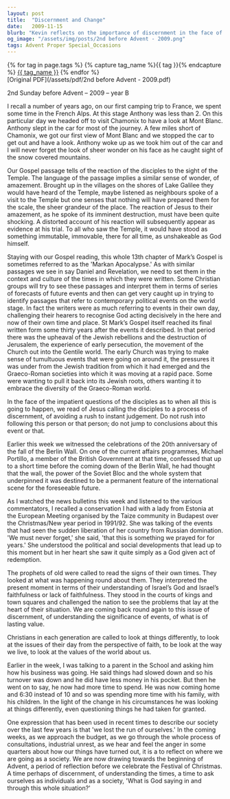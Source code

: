 ```yaml
---
layout: post
title:  "Discernment and Change"
date:   2009-11-15
blurb: "Kevin reflects on the importance of discernment in the face of change, drawing parallels between the disciples' amazement at the Temple and modern reactions to historical events like the fall of the Berlin Wall. He emphasizes the need to understand the significance of events and to question our values and the way we live, especially in times of societal upheaval."
og_image: "/assets/img/posts/2nd before Advent - 2009.png"
tags: Advent Proper Special_Occasions
---    
```

<div class="tag-pills">
  {% for tag in page.tags %}
    {% capture tag_name %}{{ tag }}{% endcapture %}
    <a href="{{ site.baseurl }}/tag/{{ tag_name | slugify }}" class="tag-pill">{{ tag_name }}</a>
  {% endfor %}
</div>
[Original PDF](/assets/pdf/2nd before Advent - 2009.pdf)

2nd Sunday before Advent – 2009 – year B

I recall a number of years ago, on our first camping trip to France, we spent some time in the French Alps. At this stage Anthony was less than 2. On this particular day we headed off to visit Chamonix to have a look at Mont Blanc. Anthony slept in the car for most of the journey. A few miles short of Chamonix, we got our first view of Mont Blanc and we stopped the car to get out and have a look. Anthony woke up as we took him out of the car and I will never forget the look of sheer wonder on his face as he caught sight of the snow covered mountains.

Our Gospel passage tells of the reaction of the disciples to the sight of the Temple. The language of the passage implies a similar sense of wonder, of amazement. Brought up in the villages on the shores of Lake Galilee they would have heard of the Temple, maybe listened as neighbours spoke of a visit to the Temple but one senses that nothing will have prepared them for the scale, the sheer grandeur of the place. The reaction of Jesus to their amazement, as he spoke of its imminent destruction, must have been quite shocking. A distorted account of his reaction will subsequently appear as evidence at his trial. To all who saw the Temple, it would have stood as something immutable, immovable, there for all time, as unshakeable as God himself.

Staying with our Gospel reading, this whole 13th chapter of Mark’s Gospel is sometimes referred to as the 'Markan Apocalypse.' As with similar passages we see in say Daniel and Revelation, we need to set them in the context and culture of the times in which they were written. Some Christian groups will try to see these passages and interpret them in terms of series of forecasts of future events and then can get very caught up in trying to identify passages that refer to contemporary political events on the world stage. In fact the writers were as much referring to events in their own day, challenging their hearers to recognise God acting decisively in the here and now of their own time and place. St Mark’s Gospel itself reached its final written form some thirty years after the events it described. In that period there was the upheaval of the Jewish rebellions and the destruction of Jerusalem, the experience of early persecution, the movement of the Church out into the Gentile world. The early Church was trying to make sense of tumultuous events that were going on around it, the pressures it was under from the Jewish tradition from which it had emerged and the Graeco-Roman societies into which it was moving at a rapid pace. Some were wanting to pull it back into its Jewish roots, others wanting it to embrace the diversity of the Graeco-Roman world.

In the face of the impatient questions of the disciples as to when all this is going to happen, we read of Jesus calling the disciples to a process of discernment, of avoiding a rush to instant judgement. Do not rush into following this person or that person; do not jump to conclusions about this event or that.

Earlier this week we witnessed the celebrations of the 20th anniversary of the fall of the Berlin Wall. On one of the current affairs programmes, Michael Portillo, a member of the British Government at that time, confessed that up to a short time before the coming down of the Berlin Wall, he had thought that the wall, the power of the Soviet Bloc and the whole system that underpinned it was destined to be a permanent feature of the international scene for the foreseeable future.

As I watched the news bulletins this week and listened to the various commentators, I recalled a conservation I had with a lady from Estonia at the European Meeting organised by the Taize community in Budapest over the Christmas/New year period in 1991/92. She was talking of the events that had seen the sudden liberation of her country from Russian domination. 'We must never forget,' she said, 'that this is something we prayed for for years.' She understood the political and social developments that lead up to this moment but in her heart she saw it quite simply as a God given act of redemption.

The prophets of old were called to read the signs of their own times. They looked at what was happening round about them. They interpreted the present moment in terms of their understanding of Israel’s God and Israel’s faithfulness or lack of faithfulness. They stood in the courts of kings and town squares and challenged the nation to see the problems that lay at the heart of their situation. We are coming back round again to this issue of discernment, of understanding the significance of events, of what is of lasting value.

Christians in each generation are called to look at things differently, to look at the issues of their day from the perspective of faith, to be look at the way we live, to look at the values of the world about us.

Earlier in the week, I was talking to a parent in the School and asking him how his business was going. He said things had slowed down and so his turnover was down and he did have less money in his pocket. But then he went on to say, he now had more time to spend. He was now coming home and 6:30 instead of 10 and so was spending more time with his family, with his children. In the light of the change in his circumstances he was looking at things differently, even questioning things he had taken for granted.

One expression that has been used in recent times to describe our society over the last few years is that 'we lost the run of ourselves.' In the coming weeks, as we approach the budget, as we go through the whole process of consultations, industrial unrest, as we hear and feel the anger in some quarters about how our things have turned out, it is a to reflect on where we are going as a society. We are now drawing towards the beginning of Advent, a period of reflection before we celebrate the Festival of Christmas. A time perhaps of discernment, of understanding the times, a time to ask ourselves as individuals and as a society, 'What is God saying in and through this whole situation?'

